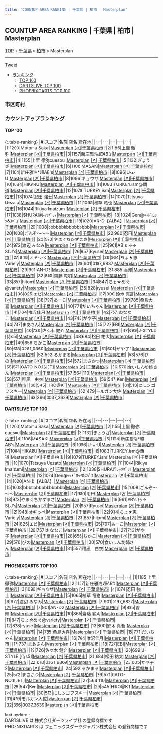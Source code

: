 ```yaml
---
title: 'COUNTUP AREA RANKING | 千葉県 | 柏市 | Masterplan'
---
```

## COUNTUP AREA RANKING | 千葉県 | 柏市 | Masterplan

[TOP](/darts/rank/) > [千葉県](/darts/rank/千葉県/) > [柏市](/darts/rank/千葉県/柏市/) > Masterplan

___

<a href="https://twitter.com/share?ref_src=twsrc%5Etfw" data-text="COUNTUP AREA RANKING | 千葉県柏市Masterplan" class="twitter-share-button" data-hashtags="DARTSLIVE,PHOENIXDARTS,darts,ダーツ" data-show-count="false">Tweet</a>

* [ランキング](#カウントアップランキング)
    * [TOP 100](#top-100)
    * [DARTSLIVE TOP 100](#dartslive-top-100)
    * [PHOENIXDARTS TOP 100](#phoenixdarts-top-100)

### 市区町村

<ul>

</ul>

### カウントアップランキング

#### TOP 100



{:.table-ranking}
|#|スコア|名前|店名|所在地|
|---|---|---|---|---|
|1|1200|<span class="rank-name-dl">Motomu Sakai</span>|<a href="/darts/rank/shops/13b9191da41c446efec1ae84bb28bd87.html">Masterplan</a> <a href="https://search.dartslive.com/jp/shop/13b9191da41c446efec1ae84bb28bd87">[↗]</a>|<a href="/darts/rank/千葉県/柏市">千葉県柏市</a>|
|2|1185|<span class="rank-name-pd"><span class="pro-icon-pd"></span>上里 徹弥</span>|<a href="/darts/rank/shops/93019.html">Masterplan</a> <a href="https://vs.phoenixdarts.com/jp/shop/shopDetailInfo/s_93019?s_seq=93019">[↗]</a>|<a href="/darts/rank/千葉県/柏市">千葉県柏市</a>|
|3|1157|<span class="rank-name-pd">新庄雅浩*超AB’s*</span>|<a href="/darts/rank/shops/93019.html">Masterplan</a> <a href="https://vs.phoenixdarts.com/jp/shop/shopDetailInfo/s_93019?s_seq=93019">[↗]</a>|<a href="/darts/rank/千葉県/柏市">千葉県柏市</a>|
|4|1155|<span class="rank-name-dl">上里 徹弥cuesoul</span>|<a href="/darts/rank/shops/13b9191da41c446efec1ae84bb28bd87.html">Masterplan</a> <a href="https://search.dartslive.com/jp/shop/13b9191da41c446efec1ae84bb28bd87">[↗]</a>|<a href="/darts/rank/千葉県/柏市">千葉県柏市</a>|
|5|1132|<span class="rank-name-dl">ぎょうざ</span>|<a href="/darts/rank/shops/13b9191da41c446efec1ae84bb28bd87.html">Masterplan</a> <a href="https://search.dartslive.com/jp/shop/13b9191da41c446efec1ae84bb28bd87">[↗]</a>|<a href="/darts/rank/千葉県/柏市">千葉県柏市</a>|
|6|1106|<span class="rank-name-dl">MASAKI</span>|<a href="/darts/rank/shops/13b9191da41c446efec1ae84bb28bd87.html">Masterplan</a> <a href="https://search.dartslive.com/jp/shop/13b9191da41c446efec1ae84bb28bd87">[↗]</a>|<a href="/darts/rank/千葉県/柏市">千葉県柏市</a>|
|7|1104|<span class="rank-name-dl">新庄雅浩*超AB&#x27;s</span>|<a href="/darts/rank/shops/13b9191da41c446efec1ae84bb28bd87.html">Masterplan</a> <a href="https://search.dartslive.com/jp/shop/13b9191da41c446efec1ae84bb28bd87">[↗]</a>|<a href="/darts/rank/千葉県/柏市">千葉県柏市</a>|
|8|1096|<span class="rank-name-dl">U･ﻌ･U</span>|<a href="/darts/rank/shops/13b9191da41c446efec1ae84bb28bd87.html">Masterplan</a> <a href="https://search.dartslive.com/jp/shop/13b9191da41c446efec1ae84bb28bd87">[↗]</a>|<a href="/darts/rank/千葉県/柏市">千葉県柏市</a>|
|8|1096|<span class="rank-name-pd">ギョウザ</span>|<a href="/darts/rank/shops/93019.html">Masterplan</a> <a href="https://vs.phoenixdarts.com/jp/shop/shopDetailInfo/s_93019?s_seq=93019">[↗]</a>|<a href="/darts/rank/千葉県/柏市">千葉県柏市</a>|
|10|1084|<span class="rank-name-dl">HIKARU</span>|<a href="/darts/rank/shops/13b9191da41c446efec1ae84bb28bd87.html">Masterplan</a> <a href="https://search.dartslive.com/jp/shop/13b9191da41c446efec1ae84bb28bd87">[↗]</a>|<a href="/darts/rank/千葉県/柏市">千葉県柏市</a>|
|11|1083|<span class="rank-name-dl">TURKEY.ism@覇道</span>|<a href="/darts/rank/shops/13b9191da41c446efec1ae84bb28bd87.html">Masterplan</a> <a href="https://search.dartslive.com/jp/shop/13b9191da41c446efec1ae84bb28bd87">[↗]</a>|<a href="/darts/rank/千葉県/柏市">千葉県柏市</a>|
|12|1079|<span class="rank-name-dl">TURKEY.ism</span>|<a href="/darts/rank/shops/13b9191da41c446efec1ae84bb28bd87.html">Masterplan</a> <a href="https://search.dartslive.com/jp/shop/13b9191da41c446efec1ae84bb28bd87">[↗]</a>|<a href="/darts/rank/千葉県/柏市">千葉県柏市</a>|
|13|1074|<span class="rank-name-pd">忍田  強士</span>|<a href="/darts/rank/shops/93019.html">Masterplan</a> <a href="https://vs.phoenixdarts.com/jp/shop/shopDetailInfo/s_93019?s_seq=93019">[↗]</a>|<a href="/darts/rank/千葉県/柏市">千葉県柏市</a>|
|14|1070|<span class="rank-name-dl">Tetsuya Uezato</span>|<a href="/darts/rank/shops/13b9191da41c446efec1ae84bb28bd87.html">Masterplan</a> <a href="https://search.dartslive.com/jp/shop/13b9191da41c446efec1ae84bb28bd87">[↗]</a>|<a href="/darts/rank/千葉県/柏市">千葉県柏市</a>|
|15|1065|<span class="rank-name-pd"><span class="pro-icon-pd"></span>植草 竜也</span>|<a href="/darts/rank/shops/93019.html">Masterplan</a> <a href="https://vs.phoenixdarts.com/jp/shop/shopDetailInfo/s_93019?s_seq=93019">[↗]</a>|<a href="/darts/rank/千葉県/柏市">千葉県柏市</a>|
|16|1044|<span class="rank-name-dl">Rikiya Imaizumi</span>|<a href="/darts/rank/shops/13b9191da41c446efec1ae84bb28bd87.html">Masterplan</a> <a href="https://search.dartslive.com/jp/shop/13b9191da41c446efec1ae84bb28bd87">[↗]</a>|<a href="/darts/rank/千葉県/柏市">千葉県柏市</a>|
|17|1038|<span class="rank-name-dl">$HURA@ﾚｯﾂｹﾞﾘｨ</span>|<a href="/darts/rank/shops/13b9191da41c446efec1ae84bb28bd87.html">Masterplan</a> <a href="https://search.dartslive.com/jp/shop/13b9191da41c446efec1ae84bb28bd87">[↗]</a>|<a href="/darts/rank/千葉県/柏市">千葉県柏市</a>|
|18|1024|<span class="rank-name-dl">Gen@ﾍｯﾄﾞﾛｯｸ&amp;ｽﾍﾟﾕ</span>|<a href="/darts/rank/shops/13b9191da41c446efec1ae84bb28bd87.html">Masterplan</a> <a href="https://search.dartslive.com/jp/shop/13b9191da41c446efec1ae84bb28bd87">[↗]</a>|<a href="/darts/rank/千葉県/柏市">千葉県柏市</a>|
|19|1020|<span class="rank-name-dl">AN-D【ALBA】</span>|<a href="/darts/rank/shops/13b9191da41c446efec1ae84bb28bd87.html">Masterplan</a> <a href="https://search.dartslive.com/jp/shop/13b9191da41c446efec1ae84bb28bd87">[↗]</a>|<a href="/darts/rank/千葉県/柏市">千葉県柏市</a>|
|20|1008|<span class="rank-name-dl">bbbbbbbbbbbbbbbb</span>|<a href="/darts/rank/shops/13b9191da41c446efec1ae84bb28bd87.html">Masterplan</a> <a href="https://search.dartslive.com/jp/shop/13b9191da41c446efec1ae84bb28bd87">[↗]</a>|<a href="/darts/rank/千葉県/柏市">千葉県柏市</a>|
|20|1008|<span class="rank-name-dl">ごんぞ～～～</span>|<a href="/darts/rank/shops/13b9191da41c446efec1ae84bb28bd87.html">Masterplan</a> <a href="https://search.dartslive.com/jp/shop/13b9191da41c446efec1ae84bb28bd87">[↗]</a>|<a href="/darts/rank/千葉県/柏市">千葉県柏市</a>|
|22|980|<span class="rank-name-dl">忍田</span>|<a href="/darts/rank/shops/13b9191da41c446efec1ae84bb28bd87.html">Masterplan</a> <a href="https://search.dartslive.com/jp/shop/13b9191da41c446efec1ae84bb28bd87">[↗]</a>|<a href="/darts/rank/千葉県/柏市">千葉県柏市</a>|
|23|973|<span class="rank-name-dl">やまぐちかずまさ</span>|<a href="/darts/rank/shops/13b9191da41c446efec1ae84bb28bd87.html">Masterplan</a> <a href="https://search.dartslive.com/jp/shop/13b9191da41c446efec1ae84bb28bd87">[↗]</a>|<a href="/darts/rank/千葉県/柏市">千葉県柏市</a>|
|24|972|<span class="rank-name-pd"><span class="pro-icon-pd"></span>渡辺 みなみ</span>|<a href="/darts/rank/shops/93019.html">Masterplan</a> <a href="https://vs.phoenixdarts.com/jp/shop/shopDetailInfo/s_93019?s_seq=93019">[↗]</a>|<a href="/darts/rank/千葉県/柏市">千葉県柏市</a>|
|25|961|<span class="rank-name-dl">AB&#x27;s ﾄｼ→ SLJ&#x27;s</span>|<a href="/darts/rank/shops/13b9191da41c446efec1ae84bb28bd87.html">Masterplan</a> <a href="https://search.dartslive.com/jp/shop/13b9191da41c446efec1ae84bb28bd87">[↗]</a>|<a href="/darts/rank/千葉県/柏市">千葉県柏市</a>|
|26|957|<span class="rank-name-dl">Ryusei</span>|<a href="/darts/rank/shops/13b9191da41c446efec1ae84bb28bd87.html">Masterplan</a> <a href="https://search.dartslive.com/jp/shop/13b9191da41c446efec1ae84bb28bd87">[↗]</a>|<a href="/darts/rank/千葉県/柏市">千葉県柏市</a>|
|27|948|<span class="rank-name-dl">オギっぺ</span>|<a href="/darts/rank/shops/13b9191da41c446efec1ae84bb28bd87.html">Masterplan</a> <a href="https://search.dartslive.com/jp/shop/13b9191da41c446efec1ae84bb28bd87">[↗]</a>|<a href="/darts/rank/千葉県/柏市">千葉県柏市</a>|
|28|934|<span class="rank-name-dl">ちょ★恵Variety</span>|<a href="/darts/rank/shops/13b9191da41c446efec1ae84bb28bd87.html">Masterplan</a> <a href="https://search.dartslive.com/jp/shop/13b9191da41c446efec1ae84bb28bd87">[↗]</a>|<a href="/darts/rank/千葉県/柏市">千葉県柏市</a>|
|29|901|<span class="rank-name-pd">0197_6837</span>|<a href="/darts/rank/shops/93019.html">Masterplan</a> <a href="https://vs.phoenixdarts.com/jp/shop/shopDetailInfo/s_93019?s_seq=93019">[↗]</a>|<a href="/darts/rank/千葉県/柏市">千葉県柏市</a>|
|29|901|<span class="rank-name-pd">AN-D2</span>|<a href="/darts/rank/shops/93019.html">Masterplan</a> <a href="https://vs.phoenixdarts.com/jp/shop/shopDetailInfo/s_93019?s_seq=93019">[↗]</a>|<a href="/darts/rank/千葉県/柏市">千葉県柏市</a>|
|31|885|<span class="rank-name-pd">香輝</span>|<a href="/darts/rank/shops/93019.html">Masterplan</a> <a href="https://vs.phoenixdarts.com/jp/shop/shopDetailInfo/s_93019?s_seq=93019">[↗]</a>|<a href="/darts/rank/千葉県/柏市">千葉県柏市</a>|
|32|865|<span class="rank-name-pd"><span class="pro-icon-pd"></span>齋藤 範明</span>|<a href="/darts/rank/shops/93019.html">Masterplan</a> <a href="https://vs.phoenixdarts.com/jp/shop/shopDetailInfo/s_93019?s_seq=93019">[↗]</a>|<a href="/darts/rank/千葉県/柏市">千葉県柏市</a>|
|33|857|<span class="rank-name-dl">hitomi</span>|<a href="/darts/rank/shops/13b9191da41c446efec1ae84bb28bd87.html">Masterplan</a> <a href="https://search.dartslive.com/jp/shop/13b9191da41c446efec1ae84bb28bd87">[↗]</a>|<a href="/darts/rank/千葉県/柏市">千葉県柏市</a>|
|34|847|<span class="rank-name-pd">ちょ☆めぐ@variety</span>|<a href="/darts/rank/shops/93019.html">Masterplan</a> <a href="https://vs.phoenixdarts.com/jp/shop/shopDetailInfo/s_93019?s_seq=93019">[↗]</a>|<a href="/darts/rank/千葉県/柏市">千葉県柏市</a>|
|35|828|<span class="rank-name-pd">ryusei</span>|<a href="/darts/rank/shops/93019.html">Masterplan</a> <a href="https://vs.phoenixdarts.com/jp/shop/shopDetailInfo/s_93019?s_seq=93019">[↗]</a>|<a href="/darts/rank/千葉県/柏市">千葉県柏市</a>|
|36|825|<span class="rank-name-dl">エビ</span>|<a href="/darts/rank/shops/13b9191da41c446efec1ae84bb28bd87.html">Masterplan</a> <a href="https://search.dartslive.com/jp/shop/13b9191da41c446efec1ae84bb28bd87">[↗]</a>|<a href="/darts/rank/千葉県/柏市">千葉県柏市</a>|
|37|800|<span class="rank-name-pd"><span class="pro-icon-pd"></span>鈴木 真吾</span>|<a href="/darts/rank/shops/93019.html">Masterplan</a> <a href="https://vs.phoenixdarts.com/jp/shop/shopDetailInfo/s_93019?s_seq=93019">[↗]</a>|<a href="/darts/rank/千葉県/柏市">千葉県柏市</a>|
|38|797|<span class="rank-name-dl">あーこ</span>|<a href="/darts/rank/shops/13b9191da41c446efec1ae84bb28bd87.html">Masterplan</a> <a href="https://search.dartslive.com/jp/shop/13b9191da41c446efec1ae84bb28bd87">[↗]</a>|<a href="/darts/rank/千葉県/柏市">千葉県柏市</a>|
|39|785|<span class="rank-name-pd">桑島大喜</span>|<a href="/darts/rank/shops/93019.html">Masterplan</a> <a href="https://vs.phoenixdarts.com/jp/shop/shopDetailInfo/s_93019?s_seq=93019">[↗]</a>|<a href="/darts/rank/千葉県/柏市">千葉県柏市</a>|
|40|771|<span class="rank-name-pd">だいちゃん</span>|<a href="/darts/rank/shops/93019.html">Masterplan</a> <a href="https://vs.phoenixdarts.com/jp/shop/shopDetailInfo/s_93019?s_seq=93019">[↗]</a>|<a href="/darts/rank/千葉県/柏市">千葉県柏市</a>|
|41|764|<span class="rank-name-pd">唯沢佳月</span>|<a href="/darts/rank/shops/93019.html">Masterplan</a> <a href="https://vs.phoenixdarts.com/jp/shop/shopDetailInfo/s_93019?s_seq=93019">[↗]</a>|<a href="/darts/rank/千葉県/柏市">千葉県柏市</a>|
|42|757|<span class="rank-name-dl">おななこ</span>|<a href="/darts/rank/shops/13b9191da41c446efec1ae84bb28bd87.html">Masterplan</a> <a href="https://search.dartslive.com/jp/shop/13b9191da41c446efec1ae84bb28bd87">[↗]</a>|<a href="/darts/rank/千葉県/柏市">千葉県柏市</a>|
|43|743|<span class="rank-name-dl">がや子</span>|<a href="/darts/rank/shops/13b9191da41c446efec1ae84bb28bd87.html">Masterplan</a> <a href="https://search.dartslive.com/jp/shop/13b9191da41c446efec1ae84bb28bd87">[↗]</a>|<a href="/darts/rank/千葉県/柏市">千葉県柏市</a>|
|44|737|<span class="rank-name-pd">まあさん</span>|<a href="/darts/rank/shops/93019.html">Masterplan</a> <a href="https://vs.phoenixdarts.com/jp/shop/shopDetailInfo/s_93019?s_seq=93019">[↗]</a>|<a href="/darts/rank/千葉県/柏市">千葉県柏市</a>|
|45|727|<span class="rank-name-pd">EBI</span>|<a href="/darts/rank/shops/93019.html">Masterplan</a> <a href="https://vs.phoenixdarts.com/jp/shop/shopDetailInfo/s_93019?s_seq=93019">[↗]</a>|<a href="/darts/rank/千葉県/柏市">千葉県柏市</a>|
|46|726|<span class="rank-name-pd"><span class="pro-icon-pd"></span>佐々木 健介</span>|<a href="/darts/rank/shops/93019.html">Masterplan</a> <a href="https://vs.phoenixdarts.com/jp/shop/shopDetailInfo/s_93019?s_seq=93019">[↗]</a>|<a href="/darts/rank/千葉県/柏市">千葉県柏市</a>|
|47|699|<span class="rank-name-pd">J-STYLE [侍s5]</span>|<a href="/darts/rank/shops/93019.html">Masterplan</a> <a href="https://vs.phoenixdarts.com/jp/shop/shopDetailInfo/s_93019?s_seq=93019">[↗]</a>|<a href="/darts/rank/千葉県/柏市">千葉県柏市</a>|
|48|684|<span class="rank-name-pd"><span class="pro-icon-pd"></span>松田 祐太</span>|<a href="/darts/rank/shops/93019.html">Masterplan</a> <a href="https://vs.phoenixdarts.com/jp/shop/shopDetailInfo/s_93019?s_seq=93019">[↗]</a>|<a href="/darts/rank/千葉県/柏市">千葉県柏市</a>|
|49|656|<span class="rank-name-dl">ちかこ</span>|<a href="/darts/rank/shops/13b9191da41c446efec1ae84bb28bd87.html">Masterplan</a> <a href="https://search.dartslive.com/jp/shop/13b9191da41c446efec1ae84bb28bd87">[↗]</a>|<a href="/darts/rank/千葉県/柏市">千葉県柏市</a>|
|50|618|<span class="rank-name-pd">0261_9869</span>|<a href="/darts/rank/shops/93019.html">Masterplan</a> <a href="https://vs.phoenixdarts.com/jp/shop/shopDetailInfo/s_93019?s_seq=93019">[↗]</a>|<a href="/darts/rank/千葉県/柏市">千葉県柏市</a>|
|51|605|<span class="rank-name-pd">がや子2</span>|<a href="/darts/rank/shops/93019.html">Masterplan</a> <a href="https://vs.phoenixdarts.com/jp/shop/shopDetailInfo/s_93019?s_seq=93019">[↗]</a>|<a href="/darts/rank/千葉県/柏市">千葉県柏市</a>|
|52|592|<span class="rank-name-pd">るかまる</span>|<a href="/darts/rank/shops/93019.html">Masterplan</a> <a href="https://vs.phoenixdarts.com/jp/shop/shopDetailInfo/s_93019?s_seq=93019">[↗]</a>|<a href="/darts/rank/千葉県/柏市">千葉県柏市</a>|
|53|576|<span class="rank-name-dl">ぴの</span>|<a href="/darts/rank/shops/13b9191da41c446efec1ae84bb28bd87.html">Masterplan</a> <a href="https://search.dartslive.com/jp/shop/13b9191da41c446efec1ae84bb28bd87">[↗]</a>|<a href="/darts/rank/千葉県/柏市">千葉県柏市</a>|
|54|572|<span class="rank-name-pd">まさかつ</span>|<a href="/darts/rank/shops/93019.html">Masterplan</a> <a href="https://vs.phoenixdarts.com/jp/shop/shopDetailInfo/s_93019?s_seq=93019">[↗]</a>|<a href="/darts/rank/千葉県/柏市">千葉県柏市</a>|
|55|571|<span class="rank-name-pd">GATO-NO.1[JET]</span>|<a href="/darts/rank/shops/93019.html">Masterplan</a> <a href="https://vs.phoenixdarts.com/jp/shop/shopDetailInfo/s_93019?s_seq=93019">[↗]</a>|<a href="/darts/rank/千葉県/柏市">千葉県柏市</a>|
|56|570|<span class="rank-name-dl">食いしん坊姉さん</span>|<a href="/darts/rank/shops/13b9191da41c446efec1ae84bb28bd87.html">Masterplan</a> <a href="https://search.dartslive.com/jp/shop/13b9191da41c446efec1ae84bb28bd87">[↗]</a>|<a href="/darts/rank/千葉県/柏市">千葉県柏市</a>|
|57|564|<span class="rank-name-pd">110</span>|<a href="/darts/rank/shops/93019.html">Masterplan</a> <a href="https://vs.phoenixdarts.com/jp/shop/shopDetailInfo/s_93019?s_seq=93019">[↗]</a>|<a href="/darts/rank/千葉県/柏市">千葉県柏市</a>|
|58|557|<span class="rank-name-dl">稚凪　由衣</span>|<a href="/darts/rank/shops/13b9191da41c446efec1ae84bb28bd87.html">Masterplan</a> <a href="https://search.dartslive.com/jp/shop/13b9191da41c446efec1ae84bb28bd87">[↗]</a>|<a href="/darts/rank/千葉県/柏市">千葉県柏市</a>|
|59|547|<span class="rank-name-pd">Ken</span>|<a href="/darts/rank/shops/93019.html">Masterplan</a> <a href="https://vs.phoenixdarts.com/jp/shop/shopDetailInfo/s_93019?s_seq=93019">[↗]</a>|<a href="/darts/rank/千葉県/柏市">千葉県柏市</a>|
|60|545|<span class="rank-name-pd">HIRO@KT</span>|<a href="/darts/rank/shops/93019.html">Masterplan</a> <a href="https://vs.phoenixdarts.com/jp/shop/shopDetailInfo/s_93019?s_seq=93019">[↗]</a>|<a href="/darts/rank/千葉県/柏市">千葉県柏市</a>|
|61|513|<span class="rank-name-pd">にしンゴフスキー</span>|<a href="/darts/rank/shops/93019.html">Masterplan</a> <a href="https://vs.phoenixdarts.com/jp/shop/shopDetailInfo/s_93019?s_seq=93019">[↗]</a>|<a href="/darts/rank/千葉県/柏市">千葉県柏市</a>|
|62|479|<span class="rank-name-pd">モルガン大佐</span>|<a href="/darts/rank/shops/93019.html">Masterplan</a> <a href="https://vs.phoenixdarts.com/jp/shop/shopDetailInfo/s_93019?s_seq=93019">[↗]</a>|<a href="/darts/rank/千葉県/柏市">千葉県柏市</a>|
|63|366|<span class="rank-name-pd">0037_3639</span>|<a href="/darts/rank/shops/93019.html">Masterplan</a> <a href="https://vs.phoenixdarts.com/jp/shop/shopDetailInfo/s_93019?s_seq=93019">[↗]</a>|<a href="/darts/rank/千葉県/柏市">千葉県柏市</a>|


#### DARTSLIVE TOP 100



{:.table-ranking}
|#|スコア|名前|店名|所在地|
|---|---|---|---|---|
|1|1200|<span class="rank-name-dl">Motomu Sakai</span>|<a href="/darts/rank/shops/13b9191da41c446efec1ae84bb28bd87.html">Masterplan</a> <a href="https://search.dartslive.com/jp/shop/13b9191da41c446efec1ae84bb28bd87">[↗]</a>|<a href="/darts/rank/千葉県/柏市">千葉県柏市</a>|
|2|1155|<span class="rank-name-dl">上里 徹弥cuesoul</span>|<a href="/darts/rank/shops/13b9191da41c446efec1ae84bb28bd87.html">Masterplan</a> <a href="https://search.dartslive.com/jp/shop/13b9191da41c446efec1ae84bb28bd87">[↗]</a>|<a href="/darts/rank/千葉県/柏市">千葉県柏市</a>|
|3|1132|<span class="rank-name-dl">ぎょうざ</span>|<a href="/darts/rank/shops/13b9191da41c446efec1ae84bb28bd87.html">Masterplan</a> <a href="https://search.dartslive.com/jp/shop/13b9191da41c446efec1ae84bb28bd87">[↗]</a>|<a href="/darts/rank/千葉県/柏市">千葉県柏市</a>|
|4|1106|<span class="rank-name-dl">MASAKI</span>|<a href="/darts/rank/shops/13b9191da41c446efec1ae84bb28bd87.html">Masterplan</a> <a href="https://search.dartslive.com/jp/shop/13b9191da41c446efec1ae84bb28bd87">[↗]</a>|<a href="/darts/rank/千葉県/柏市">千葉県柏市</a>|
|5|1104|<span class="rank-name-dl">新庄雅浩*超AB&#x27;s</span>|<a href="/darts/rank/shops/13b9191da41c446efec1ae84bb28bd87.html">Masterplan</a> <a href="https://search.dartslive.com/jp/shop/13b9191da41c446efec1ae84bb28bd87">[↗]</a>|<a href="/darts/rank/千葉県/柏市">千葉県柏市</a>|
|6|1096|<span class="rank-name-dl">U･ﻌ･U</span>|<a href="/darts/rank/shops/13b9191da41c446efec1ae84bb28bd87.html">Masterplan</a> <a href="https://search.dartslive.com/jp/shop/13b9191da41c446efec1ae84bb28bd87">[↗]</a>|<a href="/darts/rank/千葉県/柏市">千葉県柏市</a>|
|7|1084|<span class="rank-name-dl">HIKARU</span>|<a href="/darts/rank/shops/13b9191da41c446efec1ae84bb28bd87.html">Masterplan</a> <a href="https://search.dartslive.com/jp/shop/13b9191da41c446efec1ae84bb28bd87">[↗]</a>|<a href="/darts/rank/千葉県/柏市">千葉県柏市</a>|
|8|1083|<span class="rank-name-dl">TURKEY.ism@覇道</span>|<a href="/darts/rank/shops/13b9191da41c446efec1ae84bb28bd87.html">Masterplan</a> <a href="https://search.dartslive.com/jp/shop/13b9191da41c446efec1ae84bb28bd87">[↗]</a>|<a href="/darts/rank/千葉県/柏市">千葉県柏市</a>|
|9|1079|<span class="rank-name-dl">TURKEY.ism</span>|<a href="/darts/rank/shops/13b9191da41c446efec1ae84bb28bd87.html">Masterplan</a> <a href="https://search.dartslive.com/jp/shop/13b9191da41c446efec1ae84bb28bd87">[↗]</a>|<a href="/darts/rank/千葉県/柏市">千葉県柏市</a>|
|10|1070|<span class="rank-name-dl">Tetsuya Uezato</span>|<a href="/darts/rank/shops/13b9191da41c446efec1ae84bb28bd87.html">Masterplan</a> <a href="https://search.dartslive.com/jp/shop/13b9191da41c446efec1ae84bb28bd87">[↗]</a>|<a href="/darts/rank/千葉県/柏市">千葉県柏市</a>|
|11|1044|<span class="rank-name-dl">Rikiya Imaizumi</span>|<a href="/darts/rank/shops/13b9191da41c446efec1ae84bb28bd87.html">Masterplan</a> <a href="https://search.dartslive.com/jp/shop/13b9191da41c446efec1ae84bb28bd87">[↗]</a>|<a href="/darts/rank/千葉県/柏市">千葉県柏市</a>|
|12|1038|<span class="rank-name-dl">$HURA@ﾚｯﾂｹﾞﾘｨ</span>|<a href="/darts/rank/shops/13b9191da41c446efec1ae84bb28bd87.html">Masterplan</a> <a href="https://search.dartslive.com/jp/shop/13b9191da41c446efec1ae84bb28bd87">[↗]</a>|<a href="/darts/rank/千葉県/柏市">千葉県柏市</a>|
|13|1024|<span class="rank-name-dl">Gen@ﾍｯﾄﾞﾛｯｸ&amp;ｽﾍﾟﾕ</span>|<a href="/darts/rank/shops/13b9191da41c446efec1ae84bb28bd87.html">Masterplan</a> <a href="https://search.dartslive.com/jp/shop/13b9191da41c446efec1ae84bb28bd87">[↗]</a>|<a href="/darts/rank/千葉県/柏市">千葉県柏市</a>|
|14|1020|<span class="rank-name-dl">AN-D【ALBA】</span>|<a href="/darts/rank/shops/13b9191da41c446efec1ae84bb28bd87.html">Masterplan</a> <a href="https://search.dartslive.com/jp/shop/13b9191da41c446efec1ae84bb28bd87">[↗]</a>|<a href="/darts/rank/千葉県/柏市">千葉県柏市</a>|
|15|1008|<span class="rank-name-dl">bbbbbbbbbbbbbbbb</span>|<a href="/darts/rank/shops/13b9191da41c446efec1ae84bb28bd87.html">Masterplan</a> <a href="https://search.dartslive.com/jp/shop/13b9191da41c446efec1ae84bb28bd87">[↗]</a>|<a href="/darts/rank/千葉県/柏市">千葉県柏市</a>|
|15|1008|<span class="rank-name-dl">ごんぞ～～～</span>|<a href="/darts/rank/shops/13b9191da41c446efec1ae84bb28bd87.html">Masterplan</a> <a href="https://search.dartslive.com/jp/shop/13b9191da41c446efec1ae84bb28bd87">[↗]</a>|<a href="/darts/rank/千葉県/柏市">千葉県柏市</a>|
|17|980|<span class="rank-name-dl">忍田</span>|<a href="/darts/rank/shops/13b9191da41c446efec1ae84bb28bd87.html">Masterplan</a> <a href="https://search.dartslive.com/jp/shop/13b9191da41c446efec1ae84bb28bd87">[↗]</a>|<a href="/darts/rank/千葉県/柏市">千葉県柏市</a>|
|18|973|<span class="rank-name-dl">やまぐちかずまさ</span>|<a href="/darts/rank/shops/13b9191da41c446efec1ae84bb28bd87.html">Masterplan</a> <a href="https://search.dartslive.com/jp/shop/13b9191da41c446efec1ae84bb28bd87">[↗]</a>|<a href="/darts/rank/千葉県/柏市">千葉県柏市</a>|
|19|961|<span class="rank-name-dl">AB&#x27;s ﾄｼ→ SLJ&#x27;s</span>|<a href="/darts/rank/shops/13b9191da41c446efec1ae84bb28bd87.html">Masterplan</a> <a href="https://search.dartslive.com/jp/shop/13b9191da41c446efec1ae84bb28bd87">[↗]</a>|<a href="/darts/rank/千葉県/柏市">千葉県柏市</a>|
|20|957|<span class="rank-name-dl">Ryusei</span>|<a href="/darts/rank/shops/13b9191da41c446efec1ae84bb28bd87.html">Masterplan</a> <a href="https://search.dartslive.com/jp/shop/13b9191da41c446efec1ae84bb28bd87">[↗]</a>|<a href="/darts/rank/千葉県/柏市">千葉県柏市</a>|
|21|948|<span class="rank-name-dl">オギっぺ</span>|<a href="/darts/rank/shops/13b9191da41c446efec1ae84bb28bd87.html">Masterplan</a> <a href="https://search.dartslive.com/jp/shop/13b9191da41c446efec1ae84bb28bd87">[↗]</a>|<a href="/darts/rank/千葉県/柏市">千葉県柏市</a>|
|22|934|<span class="rank-name-dl">ちょ★恵Variety</span>|<a href="/darts/rank/shops/13b9191da41c446efec1ae84bb28bd87.html">Masterplan</a> <a href="https://search.dartslive.com/jp/shop/13b9191da41c446efec1ae84bb28bd87">[↗]</a>|<a href="/darts/rank/千葉県/柏市">千葉県柏市</a>|
|23|857|<span class="rank-name-dl">hitomi</span>|<a href="/darts/rank/shops/13b9191da41c446efec1ae84bb28bd87.html">Masterplan</a> <a href="https://search.dartslive.com/jp/shop/13b9191da41c446efec1ae84bb28bd87">[↗]</a>|<a href="/darts/rank/千葉県/柏市">千葉県柏市</a>|
|24|825|<span class="rank-name-dl">エビ</span>|<a href="/darts/rank/shops/13b9191da41c446efec1ae84bb28bd87.html">Masterplan</a> <a href="https://search.dartslive.com/jp/shop/13b9191da41c446efec1ae84bb28bd87">[↗]</a>|<a href="/darts/rank/千葉県/柏市">千葉県柏市</a>|
|25|797|<span class="rank-name-dl">あーこ</span>|<a href="/darts/rank/shops/13b9191da41c446efec1ae84bb28bd87.html">Masterplan</a> <a href="https://search.dartslive.com/jp/shop/13b9191da41c446efec1ae84bb28bd87">[↗]</a>|<a href="/darts/rank/千葉県/柏市">千葉県柏市</a>|
|26|757|<span class="rank-name-dl">おななこ</span>|<a href="/darts/rank/shops/13b9191da41c446efec1ae84bb28bd87.html">Masterplan</a> <a href="https://search.dartslive.com/jp/shop/13b9191da41c446efec1ae84bb28bd87">[↗]</a>|<a href="/darts/rank/千葉県/柏市">千葉県柏市</a>|
|27|743|<span class="rank-name-dl">がや子</span>|<a href="/darts/rank/shops/13b9191da41c446efec1ae84bb28bd87.html">Masterplan</a> <a href="https://search.dartslive.com/jp/shop/13b9191da41c446efec1ae84bb28bd87">[↗]</a>|<a href="/darts/rank/千葉県/柏市">千葉県柏市</a>|
|28|656|<span class="rank-name-dl">ちかこ</span>|<a href="/darts/rank/shops/13b9191da41c446efec1ae84bb28bd87.html">Masterplan</a> <a href="https://search.dartslive.com/jp/shop/13b9191da41c446efec1ae84bb28bd87">[↗]</a>|<a href="/darts/rank/千葉県/柏市">千葉県柏市</a>|
|29|576|<span class="rank-name-dl">ぴの</span>|<a href="/darts/rank/shops/13b9191da41c446efec1ae84bb28bd87.html">Masterplan</a> <a href="https://search.dartslive.com/jp/shop/13b9191da41c446efec1ae84bb28bd87">[↗]</a>|<a href="/darts/rank/千葉県/柏市">千葉県柏市</a>|
|30|570|<span class="rank-name-dl">食いしん坊姉さん</span>|<a href="/darts/rank/shops/13b9191da41c446efec1ae84bb28bd87.html">Masterplan</a> <a href="https://search.dartslive.com/jp/shop/13b9191da41c446efec1ae84bb28bd87">[↗]</a>|<a href="/darts/rank/千葉県/柏市">千葉県柏市</a>|
|31|557|<span class="rank-name-dl">稚凪　由衣</span>|<a href="/darts/rank/shops/13b9191da41c446efec1ae84bb28bd87.html">Masterplan</a> <a href="https://search.dartslive.com/jp/shop/13b9191da41c446efec1ae84bb28bd87">[↗]</a>|<a href="/darts/rank/千葉県/柏市">千葉県柏市</a>|


#### PHOENIXDARTS TOP 100



{:.table-ranking}
|#|スコア|名前|店名|所在地|
|---|---|---|---|---|
|1|1185|<span class="rank-name-pd"><span class="pro-icon-pd"></span>上里 徹弥</span>|<a href="/darts/rank/shops/93019.html">Masterplan</a> <a href="https://vs.phoenixdarts.com/jp/shop/shopDetailInfo/s_93019?s_seq=93019">[↗]</a>|<a href="/darts/rank/千葉県/柏市">千葉県柏市</a>|
|2|1157|<span class="rank-name-pd">新庄雅浩*超AB’s*</span>|<a href="/darts/rank/shops/93019.html">Masterplan</a> <a href="https://vs.phoenixdarts.com/jp/shop/shopDetailInfo/s_93019?s_seq=93019">[↗]</a>|<a href="/darts/rank/千葉県/柏市">千葉県柏市</a>|
|3|1096|<span class="rank-name-pd">ギョウザ</span>|<a href="/darts/rank/shops/93019.html">Masterplan</a> <a href="https://vs.phoenixdarts.com/jp/shop/shopDetailInfo/s_93019?s_seq=93019">[↗]</a>|<a href="/darts/rank/千葉県/柏市">千葉県柏市</a>|
|4|1074|<span class="rank-name-pd">忍田  強士</span>|<a href="/darts/rank/shops/93019.html">Masterplan</a> <a href="https://vs.phoenixdarts.com/jp/shop/shopDetailInfo/s_93019?s_seq=93019">[↗]</a>|<a href="/darts/rank/千葉県/柏市">千葉県柏市</a>|
|5|1065|<span class="rank-name-pd"><span class="pro-icon-pd"></span>植草 竜也</span>|<a href="/darts/rank/shops/93019.html">Masterplan</a> <a href="https://vs.phoenixdarts.com/jp/shop/shopDetailInfo/s_93019?s_seq=93019">[↗]</a>|<a href="/darts/rank/千葉県/柏市">千葉県柏市</a>|
|6|972|<span class="rank-name-pd"><span class="pro-icon-pd"></span>渡辺 みなみ</span>|<a href="/darts/rank/shops/93019.html">Masterplan</a> <a href="https://vs.phoenixdarts.com/jp/shop/shopDetailInfo/s_93019?s_seq=93019">[↗]</a>|<a href="/darts/rank/千葉県/柏市">千葉県柏市</a>|
|7|901|<span class="rank-name-pd">0197_6837</span>|<a href="/darts/rank/shops/93019.html">Masterplan</a> <a href="https://vs.phoenixdarts.com/jp/shop/shopDetailInfo/s_93019?s_seq=93019">[↗]</a>|<a href="/darts/rank/千葉県/柏市">千葉県柏市</a>|
|7|901|<span class="rank-name-pd">AN-D2</span>|<a href="/darts/rank/shops/93019.html">Masterplan</a> <a href="https://vs.phoenixdarts.com/jp/shop/shopDetailInfo/s_93019?s_seq=93019">[↗]</a>|<a href="/darts/rank/千葉県/柏市">千葉県柏市</a>|
|9|885|<span class="rank-name-pd">香輝</span>|<a href="/darts/rank/shops/93019.html">Masterplan</a> <a href="https://vs.phoenixdarts.com/jp/shop/shopDetailInfo/s_93019?s_seq=93019">[↗]</a>|<a href="/darts/rank/千葉県/柏市">千葉県柏市</a>|
|10|865|<span class="rank-name-pd"><span class="pro-icon-pd"></span>齋藤 範明</span>|<a href="/darts/rank/shops/93019.html">Masterplan</a> <a href="https://vs.phoenixdarts.com/jp/shop/shopDetailInfo/s_93019?s_seq=93019">[↗]</a>|<a href="/darts/rank/千葉県/柏市">千葉県柏市</a>|
|11|847|<span class="rank-name-pd">ちょ☆めぐ@variety</span>|<a href="/darts/rank/shops/93019.html">Masterplan</a> <a href="https://vs.phoenixdarts.com/jp/shop/shopDetailInfo/s_93019?s_seq=93019">[↗]</a>|<a href="/darts/rank/千葉県/柏市">千葉県柏市</a>|
|12|828|<span class="rank-name-pd">ryusei</span>|<a href="/darts/rank/shops/93019.html">Masterplan</a> <a href="https://vs.phoenixdarts.com/jp/shop/shopDetailInfo/s_93019?s_seq=93019">[↗]</a>|<a href="/darts/rank/千葉県/柏市">千葉県柏市</a>|
|13|800|<span class="rank-name-pd"><span class="pro-icon-pd"></span>鈴木 真吾</span>|<a href="/darts/rank/shops/93019.html">Masterplan</a> <a href="https://vs.phoenixdarts.com/jp/shop/shopDetailInfo/s_93019?s_seq=93019">[↗]</a>|<a href="/darts/rank/千葉県/柏市">千葉県柏市</a>|
|14|785|<span class="rank-name-pd">桑島大喜</span>|<a href="/darts/rank/shops/93019.html">Masterplan</a> <a href="https://vs.phoenixdarts.com/jp/shop/shopDetailInfo/s_93019?s_seq=93019">[↗]</a>|<a href="/darts/rank/千葉県/柏市">千葉県柏市</a>|
|15|771|<span class="rank-name-pd">だいちゃん</span>|<a href="/darts/rank/shops/93019.html">Masterplan</a> <a href="https://vs.phoenixdarts.com/jp/shop/shopDetailInfo/s_93019?s_seq=93019">[↗]</a>|<a href="/darts/rank/千葉県/柏市">千葉県柏市</a>|
|16|764|<span class="rank-name-pd">唯沢佳月</span>|<a href="/darts/rank/shops/93019.html">Masterplan</a> <a href="https://vs.phoenixdarts.com/jp/shop/shopDetailInfo/s_93019?s_seq=93019">[↗]</a>|<a href="/darts/rank/千葉県/柏市">千葉県柏市</a>|
|17|737|<span class="rank-name-pd">まあさん</span>|<a href="/darts/rank/shops/93019.html">Masterplan</a> <a href="https://vs.phoenixdarts.com/jp/shop/shopDetailInfo/s_93019?s_seq=93019">[↗]</a>|<a href="/darts/rank/千葉県/柏市">千葉県柏市</a>|
|18|727|<span class="rank-name-pd">EBI</span>|<a href="/darts/rank/shops/93019.html">Masterplan</a> <a href="https://vs.phoenixdarts.com/jp/shop/shopDetailInfo/s_93019?s_seq=93019">[↗]</a>|<a href="/darts/rank/千葉県/柏市">千葉県柏市</a>|
|19|726|<span class="rank-name-pd"><span class="pro-icon-pd"></span>佐々木 健介</span>|<a href="/darts/rank/shops/93019.html">Masterplan</a> <a href="https://vs.phoenixdarts.com/jp/shop/shopDetailInfo/s_93019?s_seq=93019">[↗]</a>|<a href="/darts/rank/千葉県/柏市">千葉県柏市</a>|
|20|699|<span class="rank-name-pd">J-STYLE [侍s5]</span>|<a href="/darts/rank/shops/93019.html">Masterplan</a> <a href="https://vs.phoenixdarts.com/jp/shop/shopDetailInfo/s_93019?s_seq=93019">[↗]</a>|<a href="/darts/rank/千葉県/柏市">千葉県柏市</a>|
|21|684|<span class="rank-name-pd"><span class="pro-icon-pd"></span>松田 祐太</span>|<a href="/darts/rank/shops/93019.html">Masterplan</a> <a href="https://vs.phoenixdarts.com/jp/shop/shopDetailInfo/s_93019?s_seq=93019">[↗]</a>|<a href="/darts/rank/千葉県/柏市">千葉県柏市</a>|
|22|618|<span class="rank-name-pd">0261_9869</span>|<a href="/darts/rank/shops/93019.html">Masterplan</a> <a href="https://vs.phoenixdarts.com/jp/shop/shopDetailInfo/s_93019?s_seq=93019">[↗]</a>|<a href="/darts/rank/千葉県/柏市">千葉県柏市</a>|
|23|605|<span class="rank-name-pd">がや子2</span>|<a href="/darts/rank/shops/93019.html">Masterplan</a> <a href="https://vs.phoenixdarts.com/jp/shop/shopDetailInfo/s_93019?s_seq=93019">[↗]</a>|<a href="/darts/rank/千葉県/柏市">千葉県柏市</a>|
|24|592|<span class="rank-name-pd">るかまる</span>|<a href="/darts/rank/shops/93019.html">Masterplan</a> <a href="https://vs.phoenixdarts.com/jp/shop/shopDetailInfo/s_93019?s_seq=93019">[↗]</a>|<a href="/darts/rank/千葉県/柏市">千葉県柏市</a>|
|25|572|<span class="rank-name-pd">まさかつ</span>|<a href="/darts/rank/shops/93019.html">Masterplan</a> <a href="https://vs.phoenixdarts.com/jp/shop/shopDetailInfo/s_93019?s_seq=93019">[↗]</a>|<a href="/darts/rank/千葉県/柏市">千葉県柏市</a>|
|26|571|<span class="rank-name-pd">GATO-NO.1[JET]</span>|<a href="/darts/rank/shops/93019.html">Masterplan</a> <a href="https://vs.phoenixdarts.com/jp/shop/shopDetailInfo/s_93019?s_seq=93019">[↗]</a>|<a href="/darts/rank/千葉県/柏市">千葉県柏市</a>|
|27|564|<span class="rank-name-pd">110</span>|<a href="/darts/rank/shops/93019.html">Masterplan</a> <a href="https://vs.phoenixdarts.com/jp/shop/shopDetailInfo/s_93019?s_seq=93019">[↗]</a>|<a href="/darts/rank/千葉県/柏市">千葉県柏市</a>|
|28|547|<span class="rank-name-pd">Ken</span>|<a href="/darts/rank/shops/93019.html">Masterplan</a> <a href="https://vs.phoenixdarts.com/jp/shop/shopDetailInfo/s_93019?s_seq=93019">[↗]</a>|<a href="/darts/rank/千葉県/柏市">千葉県柏市</a>|
|29|545|<span class="rank-name-pd">HIRO@KT</span>|<a href="/darts/rank/shops/93019.html">Masterplan</a> <a href="https://vs.phoenixdarts.com/jp/shop/shopDetailInfo/s_93019?s_seq=93019">[↗]</a>|<a href="/darts/rank/千葉県/柏市">千葉県柏市</a>|
|30|513|<span class="rank-name-pd">にしンゴフスキー</span>|<a href="/darts/rank/shops/93019.html">Masterplan</a> <a href="https://vs.phoenixdarts.com/jp/shop/shopDetailInfo/s_93019?s_seq=93019">[↗]</a>|<a href="/darts/rank/千葉県/柏市">千葉県柏市</a>|
|31|479|<span class="rank-name-pd">モルガン大佐</span>|<a href="/darts/rank/shops/93019.html">Masterplan</a> <a href="https://vs.phoenixdarts.com/jp/shop/shopDetailInfo/s_93019?s_seq=93019">[↗]</a>|<a href="/darts/rank/千葉県/柏市">千葉県柏市</a>|
|32|366|<span class="rank-name-pd">0037_3639</span>|<a href="/darts/rank/shops/93019.html">Masterplan</a> <a href="https://vs.phoenixdarts.com/jp/shop/shopDetailInfo/s_93019?s_seq=93019">[↗]</a>|<a href="/darts/rank/千葉県/柏市">千葉県柏市</a>|


<div class="footer border-top border-gray-light mt-5 pt-3 text-right text-gray">
    last update : <span style="font-weight: italic" id="foot_last_modified"></span><br />
    DARTSLIVE は 株式会社ダーツライブ社 の登録商標です<br />
    PHOENIXDARTS は フェニックスダーツジャパン株式会社 の登録商標です<br />
</div>

<script src="https://cdnjs.cloudflare.com/ajax/libs/jquery.tablesorter/2.31.3/js/jquery.tablesorter.min.js" integrity="sha512-qzgd5cYSZcosqpzpn7zF2ZId8f/8CHmFKZ8j7mU4OUXTNRd5g+ZHBPsgKEwoqxCtdQvExE5LprwwPAgoicguNg==" crossorigin="anonymous" referrerpolicy="no-referrer"></script>
<link rel="stylesheet" href="https://cdnjs.cloudflare.com/ajax/libs/jquery.tablesorter/2.31.3/css/theme.default.min.css" integrity="sha512-wghhOJkjQX0Lh3NSWvNKeZ0ZpNn+SPVXX1Qyc9OCaogADktxrBiBdKGDoqVUOyhStvMBmJQ8ZdMHiR3wuEq8+w==" crossorigin="anonymous" referrerpolicy="no-referrer" />
<script>
$(function() {
    $(".table-ranking").tablesorter({sortList:[[0, 0]]});
    $("#foot_last_modified").text(formatDate(new Date(document.lastModified), 'yyyy-MM-dd HH:mm:ss'));
});
</script>

<script async src="https://platform.twitter.com/widgets.js" charset="utf-8"></script>